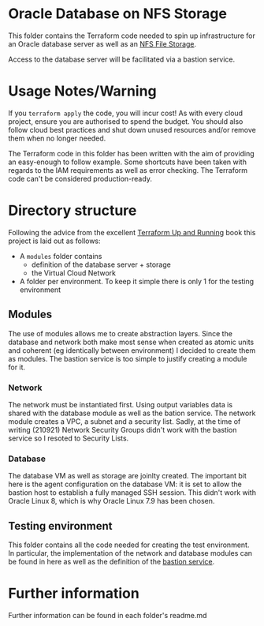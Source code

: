 # Oracle Database on NFS Storage

This folder contains the Terraform code needed to spin up infrastructure for an Oracle database server as well as an [NFS File Storage](https://docs.oracle.com/en-us/iaas/Content/File/Concepts/filestorageoverview.htm).

Access to the database server will be facilitated via a bastion service.

# Usage Notes/Warning

If you `terraform apply` the code, you will incur cost! As with every cloud project, ensure you are authorised to spend the budget. You should also follow cloud best practices and shut down unused resources and/or remove them when no longer needed.

The Terraform code in this folder has been written with the aim of providing an easy-enough to follow example. Some shortcuts have been taken with regards to the IAM requirements as well as error checking. The Terraform code can't be considered production-ready.

# Directory structure

Following the advice from the excellent [Terraform Up and Running](https://www.terraformupandrunning.com/) book this project is laid out as follows:

- A `modules` folder contains
    - definition of the database server + storage
    - the Virtual Cloud Network
- A folder per environment. To keep it simple there is only 1 for the testing environment

## Modules

The use of modules allows me to create abstraction layers. Since the database and network both make most sense when created as atomic units and coherent (eg identically between environment) I decided to create them as modules. The bastion service is too simple to justify creating a module for it.

### Network

The network must be instantiated first. Using output variables data is shared with the database module as well as the bation service. The network module creates a VPC, a subnet and a security list. Sadly, at the time of writing (210921) Network Security Groups didn't work with the bastion service so I resoted to Security Lists.

### Database

The database VM as well as storage are joinlty created. The important bit here is the agent configuration on the database VM: it is set to allow the bastion host to establish a fully managed SSH session. This didn't work with Oracle Linux 8, which is why Oracle Linux 7.9 has been chosen. 

## Testing environment

This folder contains all the code needed for creating the test environment. In particular, the implementation of the network and database modules can be found in here as well as the definition of the [bastion service](https://docs.oracle.com/en-us/iaas/Content/Bastion/Concepts/bastionoverview.htm).

# Further information

Further information can be found in each folder's readme.md